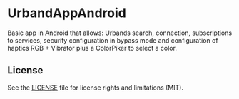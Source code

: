 # UrbandAppAndroid

Basic app in Android that allows: Urbands search, connection, subscriptions to services, security configuration in bypass mode and configuration of haptics RGB + Vibrator plus a ColorPiker to select a color.

## License
See the [LICENSE](https://github.com/CoatlCo/UrbandAppAndroid/blob/master/LICENSE.md) file for license rights and limitations (MIT).
